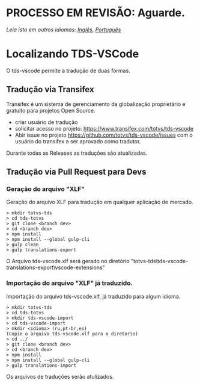# PROCESSO EM REVISÃO: Aguarde.

*Leia isto em outros idiomas: [Inglês](LOCALIZATION.md), [Português](LOCALIZATION.pt-BR.md)*

# Localizando TDS-VSCode

O tds-vscode permite a tradução de duas formas.

## Tradução via Transifex

Transifex é um sistema de gerenciamento da globalização proprietário e gratuito para projetos Open Source.

* criar usuário de tradução
* solicitar acesso no projeto: https://www.transifex.com/totvs/tds-vscode
* Abir issue no projeto https://github.com/totvs/tds-vscode/issues com o usuário do transifex a ser aprovado como tradutor.

Durante todas as Releases as traduções são atualizadas.

## Tradução via Pull Request para Devs

### Geração do arquivo "XLF"

Geração do arquivo XLF para tradução em qualquer aplicação de mercado.

```
> mkdir totvs-tds
> cd tds-totvs
> git clone <branch dev>
> cd <branch dev>
> npm install
> npm install --global gulp-cli
> gulp clean
> gulp translations-export
```

O Arquivo tds-vscode.xlf será gerado no diretório "totvs-tds\tds-vscode-translations-export\vscode-extensions"

### Importação do arquivo "XLF" já traduzido.

Importação do arquivo tds-vscode.xlf, já traduzido para algum idioma.

```
> mkdir totvs-tds
> cd tds-totvs
> mkdir tds-vscode-import
> cd tds-vscode-import
> mkdir <idioma> (ru,pt-br,es)
(Copie o arquivo tds-vscode.xlf para o diretorio)
> cd ../
> git clone <branch dev>
> cd <branch dev>
> npm install
> npm install --global gulp-cli
> gulp translations-import
```

Os arquivos de traduções serão atulizados.
